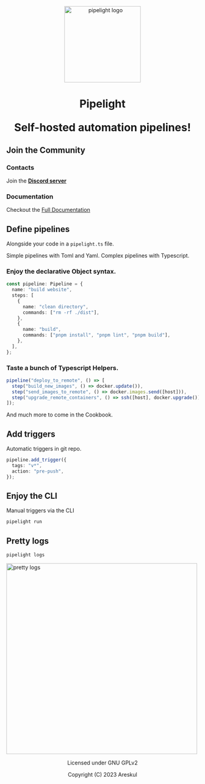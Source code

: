 <p align="center">
<img width="200px" alt="pipelight logo" src="https://pipelight.dev/images/pipelight.png"/>
</p>
<h1 align="center">
<p>Pipelight</p>
<p>Self-hosted automation pipelines!</p>
</h1>

## Join the Community

### Contacts

Join the **[Discord server](https://discord.gg/swNRD3Xysz)**

### Documentation

Checkout the [Full Documentation](https://pipelight.dev)

## Define pipelines

Alongside your code in a `pipelight.ts` file.

Simple pipelines with Toml and Yaml.
Complex pipelines with Typescript.

### Enjoy the declarative Object syntax.

```ts
const pipeline: Pipeline = {
  name: "build website",
  steps: [
    {
      name: "clean directory",
      commands: ["rm -rf ./dist"],
    },
    {
      name: "build",
      commands: ["pnpm install", "pnpm lint", "pnpm build"],
    },
  ],
};
```

### Taste a bunch of Typescript Helpers.

```ts
pipeline("deploy_to_remote", () => [
  step("build_new_images", () => docker.update()),
  step("send_images_to_remote", () => docker.images.send([host])),
  step("upgrade_remote_containers", () => ssh([host], docker.upgrade())),
]);
```

And much more to come in the Cookbook.

## Add triggers

Automatic triggers in git repo.

```ts
pipeline.add_trigger({
  tags: "v*",
  action: "pre-push",
});
```

## Enjoy the CLI

Manual triggers via the CLI

```sh
pipelight run
```

## Pretty logs

```sh
pipelight logs
```

<img width="500px" alt="pretty logs" src="https://pipelight.dev/images/example_log_level_4.png"/>

<p align="center">Licensed under GNU GPLv2</p>
<p align="center">Copyright (C) 2023 Areskul</p>
